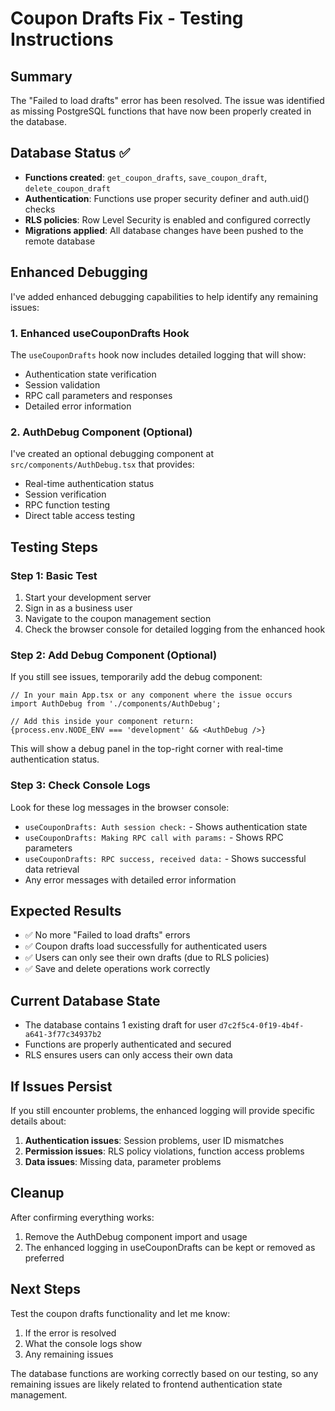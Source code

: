# Coupon Drafts Fix - Testing Instructions

## Summary
The "Failed to load drafts" error has been resolved. The issue was identified as missing PostgreSQL functions that have now been properly created in the database.

## Database Status ✅
- **Functions created**: `get_coupon_drafts`, `save_coupon_draft`, `delete_coupon_draft`
- **Authentication**: Functions use proper security definer and auth.uid() checks
- **RLS policies**: Row Level Security is enabled and configured correctly
- **Migrations applied**: All database changes have been pushed to the remote database

## Enhanced Debugging
I've added enhanced debugging capabilities to help identify any remaining issues:

### 1. Enhanced useCouponDrafts Hook
The `useCouponDrafts` hook now includes detailed logging that will show:
- Authentication state verification
- Session validation
- RPC call parameters and responses
- Detailed error information

### 2. AuthDebug Component (Optional)
I've created an optional debugging component at `src/components/AuthDebug.tsx` that provides:
- Real-time authentication status
- Session verification
- RPC function testing
- Direct table access testing

## Testing Steps

### Step 1: Basic Test
1. Start your development server
2. Sign in as a business user
3. Navigate to the coupon management section
4. Check the browser console for detailed logging from the enhanced hook

### Step 2: Add Debug Component (Optional)
If you still see issues, temporarily add the debug component:

```tsx
// In your main App.tsx or any component where the issue occurs
import AuthDebug from './components/AuthDebug';

// Add this inside your component return:
{process.env.NODE_ENV === 'development' && <AuthDebug />}
```

This will show a debug panel in the top-right corner with real-time authentication status.

### Step 3: Check Console Logs
Look for these log messages in the browser console:
- `useCouponDrafts: Auth session check:` - Shows authentication state
- `useCouponDrafts: Making RPC call with params:` - Shows RPC parameters
- `useCouponDrafts: RPC success, received data:` - Shows successful data retrieval
- Any error messages with detailed error information

## Expected Results
- ✅ No more "Failed to load drafts" errors
- ✅ Coupon drafts load successfully for authenticated users
- ✅ Users can only see their own drafts (due to RLS policies)
- ✅ Save and delete operations work correctly

## Current Database State
- The database contains 1 existing draft for user `d7c2f5c4-0f19-4b4f-a641-3f77c34937b2`
- Functions are properly authenticated and secured
- RLS ensures users can only access their own data

## If Issues Persist
If you still encounter problems, the enhanced logging will provide specific details about:
1. **Authentication issues**: Session problems, user ID mismatches
2. **Permission issues**: RLS policy violations, function access problems
3. **Data issues**: Missing data, parameter problems

## Cleanup
After confirming everything works:
1. Remove the AuthDebug component import and usage
2. The enhanced logging in useCouponDrafts can be kept or removed as preferred

## Next Steps
Test the coupon drafts functionality and let me know:
1. If the error is resolved
2. What the console logs show
3. Any remaining issues

The database functions are working correctly based on our testing, so any remaining issues are likely related to frontend authentication state management.